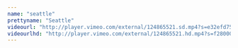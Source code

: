 ```yaml
---
name: "seattle"
prettyname: "Seattle"
videourl: "http://player.vimeo.com/external/124865521.sd.mp4?s=e32efd753185ec08928e4e28bc97e470&profile_id=112"
videourlhd: "http://player.vimeo.com/external/124865521.hd.mp4?s=f280006a1f47d982499fe811538852f4&profile_id=113"
---
```

